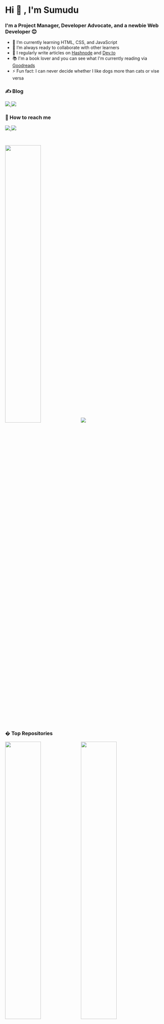 # Hi 👋 , I'm Sumudu

### I'm a Project Manager, Developer Advocate, and a newbie Web Developer 😊

- 🌱 I’m currently learning HTML, CSS, and JavaScript
- 👯 I’m always ready to collaborate with other learners
- 📝 I regularly write articles on [Hashnode](https://sumudusiriwardana.hashnode.dev/) and [Dev.to](https://dev.to/sumusiriwardana)
- 📚 I'm a book lover and you can see what I'm currently reading via [Goodreads](https://www.goodreads.com/user/show/2445065-sumudu)
- ⚡ Fun fact: I can never decide whether I like dogs more than cats or vise versa 

### ✍️ Blog

<p>
  <a href="https://sumudusiriwardana.hashnode.dev/" rel="nofollow">
    <img src="https://img.shields.io/badge/Hashnode-2962FF?style=for-the-badge&logo=hashnode&logocolor=white" style="max-width: 100%;">
  </a>
  
  <a href="https://dev.to/sumusiriwardana" rel="nofollow">
    <img src="https://img.shields.io/badge/dev.to-0A0A0A?style=for-the-badge&logo=dev.to&logocolor=white" style="max-width: 100%;">
  </a>
</p>

### 🤙 How to reach me

<p>
  <a href="https://twitter.com/sumusiriwardana" rel="nofollow">
    <img src="https://img.shields.io/twitter/follow/sumusiriwardana?label=Twitter&logo=twitter&style=for-the-badge&color=blue" style="max-width: 100%;">
  </a>
  
  <a href="https://www.linkedin.com/in/sumudusiriwardana/" rel="nofollow">
    <img src="https://img.shields.io/badge/LinkedIn-blue?style=for-the-badge&logo=linkedin&labelcolor=blue" style="max-width: 100%;">
  </a>
</p>

<br />

<p>
  <img width=48% src="https://github-readme-stats.vercel.app/api?username=sumusiriwardana&show_icons=true&theme=radical" />
  <img width-48% src=https://github-readme-stats.vercel.app/api/top-langs/?username=sumusiriwardana&layout&theme=radical
</p>


### � Top Repositories
  
  <p>
  <img width=48% src="https://github-readme-stats.vercel.app/api/pin/?username=sumusiriwardana&repo=sumusiriwardana.github.io" />
  <img width=48% src="https://github-readme-stats.vercel.app/api/pin/?username=sumusiriwardana&repo=web-designs" />
</p>


<!---
sumusiriwardana/sumusiriwardana is a ✨ special ✨ repository because its `README.md` (this file) appears on your GitHub profile.
You can click the Preview link to take a look at your changes.
--->
